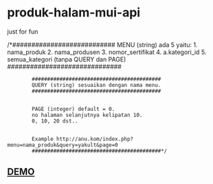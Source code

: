 # produk-halam-mui-api
just for fun


/*###########################
			MENU (string) ada 5 yaitu: 
			1. nama_produk
			2. nama_produsen
			3. nomor_sertifikat
			4. a.kategori_id
			5. semua_kategori (tanpa QUERY dan PAGE)
			##############################
				
			##########################################
			QUERY (string) sesuaikan dengan nama menu.
			##########################################
			

			PAGE (integer) default = 0. 
			no halaman selanjutnya kelipatan 10. 
			0, 10, 20 dst..
			
			
			Example http://anu.kom/index.php?menu=nama_produk&query=yakult&page=0
			##########################################*/



<h2><a href="http://ibacor.com/demo/api-produk-halal-mui">DEMO</a></h2>
